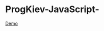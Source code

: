 # ProgKiev-JavaScript-
[Demo](https://nichteros.github.io/ProgKiev-JavaScript-/Lesson%206/HW/index.)


